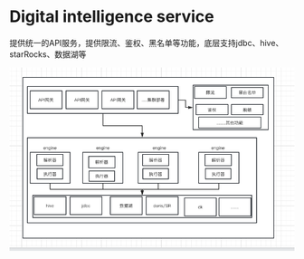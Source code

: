 # Digital intelligence service

提供统一的API服务，提供限流、鉴权、黑名单等功能，底层支持jdbc、hive、starRocks、数据湖等

![img.png](img.png)